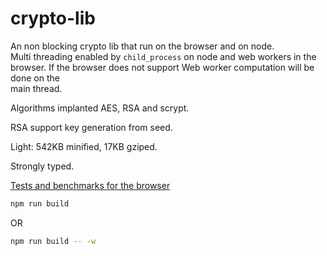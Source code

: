 # crypto-lib

An non blocking crypto lib that run on the browser and on node.  
Multi threading enabled by ``child_process`` on node and web workers
in the browser.
If the browser does not support Web worker computation will be done on the  
main thread.

Algorithms implanted AES, RSA and scrypt.

RSA support key generation from seed.  

Light: 542KB minified, 17KB gziped.

Strongly typed.  

[Tests and benchmarks for the browser](https://garronej.github.io/crypto-lib/)

```bash
npm run build
```
OR  

```bash
npm run build -- -w
```